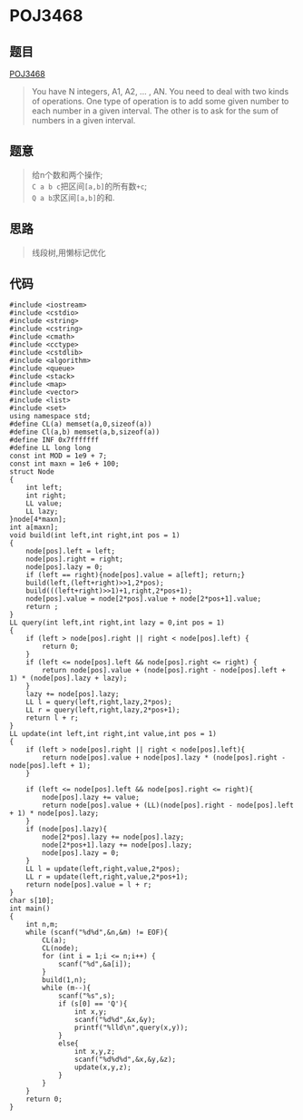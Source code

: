 # POJ3468  

## 题目  
[POJ3468](http://poj.org/problem?id=3468)  
>You have N integers, A1, A2, ... , AN. You need to deal with two kinds of operations. One type of operation is to add some given number to each number in a given interval. The other is to ask for the sum of numbers in a given interval.  
## 题意  
>给n个数和两个操作;  
`C a b c`把区间`[a,b]`的所有数`+c`;  
`Q a b`求区间`[a,b]`的和.  
## 思路  
>线段树,用懒标记优化

## 代码  
```
#include <iostream>
#include <cstdio>
#include <string>
#include <cstring>
#include <cmath>
#include <cctype>
#include <cstdlib>
#include <algorithm>
#include <queue>
#include <stack>
#include <map>
#include <vector>
#include <list>
#include <set>
using namespace std;
#define CL(a) memset(a,0,sizeof(a))
#define Cl(a,b) memset(a,b,sizeof(a))
#define INF 0x7fffffff
#define LL long long
const int MOD = 1e9 + 7;
const int maxn = 1e6 + 100;
struct Node
{
	int left;
	int right;
	LL value;
	LL lazy;
}node[4*maxn];
int a[maxn];
void build(int left,int right,int pos = 1)
{
	node[pos].left = left;
	node[pos].right = right;
	node[pos].lazy = 0;
	if (left == right){node[pos].value = a[left]; return;}
	build(left,(left+right)>>1,2*pos);
	build(((left+right)>>1)+1,right,2*pos+1);
	node[pos].value = node[2*pos].value + node[2*pos+1].value;
	return ;
}
LL query(int left,int right,int lazy = 0,int pos = 1)
{
	if (left > node[pos].right || right < node[pos].left) {
		return 0;
	}
	if (left <= node[pos].left && node[pos].right <= right) {
		return node[pos].value + (node[pos].right - node[pos].left + 1) * (node[pos].lazy + lazy);
	}
	lazy += node[pos].lazy;
	LL l = query(left,right,lazy,2*pos);
	LL r = query(left,right,lazy,2*pos+1);
	return l + r;
}
LL update(int left,int right,int value,int pos = 1)
{
	if (left > node[pos].right || right < node[pos].left){ 
		return node[pos].value + node[pos].lazy * (node[pos].right - node[pos].left + 1);
	}

	if (left <= node[pos].left && node[pos].right <= right){
		node[pos].lazy += value;
		return node[pos].value + (LL)(node[pos].right - node[pos].left + 1) * node[pos].lazy;
	}
	if (node[pos].lazy){
		node[2*pos].lazy += node[pos].lazy;
		node[2*pos+1].lazy += node[pos].lazy;
		node[pos].lazy = 0;
	}
	LL l = update(left,right,value,2*pos);
	LL r = update(left,right,value,2*pos+1);
	return node[pos].value = l + r;
}
char s[10];
int main()
{
	int n,m;
	while (scanf("%d%d",&n,&m) != EOF){
		CL(a);
		CL(node);
		for (int i = 1;i <= n;i++) {
			scanf("%d",&a[i]);
		}
		build(1,n);
		while (m--){
			scanf("%s",s);
			if (s[0] == 'Q'){
				int x,y;
				scanf("%d%d",&x,&y);
				printf("%lld\n",query(x,y));
			}
			else{
				int x,y,z;
				scanf("%d%d%d",&x,&y,&z);
				update(x,y,z);
			}
		} 
	}
	return 0;
}


```
